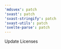 ```yaml
---
'mdsvex': patch
'svast': patch
'svast-stringify': patch
'svast-utils': patch
'svelte-parse': patch
---
```


Update Licenses
